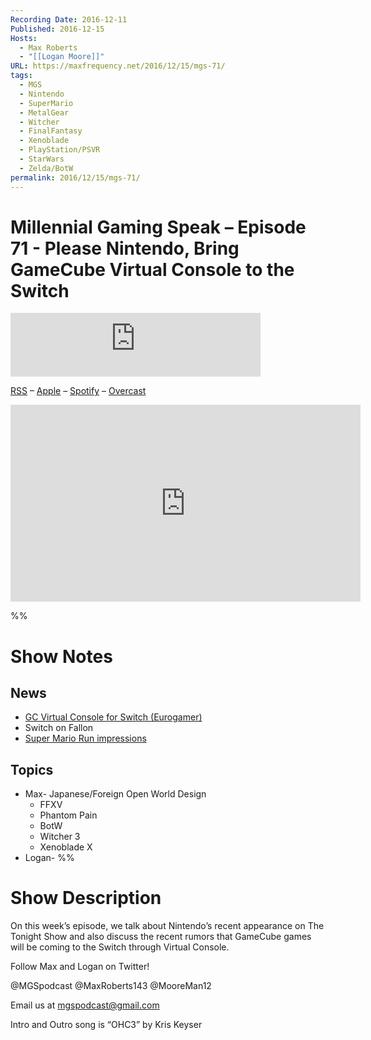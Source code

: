```yaml
---
Recording Date: 2016-12-11
Published: 2016-12-15
Hosts:
  - Max Roberts
  - "[[Logan Moore]]"
URL: https://maxfrequency.net/2016/12/15/mgs-71/
tags:
  - MGS
  - Nintendo
  - SuperMario
  - MetalGear
  - Witcher
  - FinalFantasy
  - Xenoblade
  - PlayStation/PSVR
  - StarWars
  - Zelda/BotW
permalink: 2016/12/15/mgs-71/
---
```

# Millennial Gaming Speak – Episode 71 - Please Nintendo, Bring GameCube Virtual Console to the Switch

<iframe src="https://podcasters.spotify.com/pod/show/millennialgamingspeak/embed/episodes/Episode-71-Please-Nintendo--Bring-GameCube-Virtual-Console-to-the-Switch-e1adhv2/a-a6ts48u" height="102px" width="400px" frameborder="0" scrolling="no"></iframe>

[RSS](https://anchor.fm/s/74aa3858/podcast/rss) – [Apple](https://podcasts.apple.com/us/podcast/episode-3-gdc-wrap-up/id1000915981?i=1000542222515) – [Spotify](https://open.spotify.com/episode/7wePXT4Bt22LWifVLx3n8y) – [Overcast](https://overcast.fm/+EtIgeWxEU)

<div class=iframe-container>
<iframe width="560" height="315" src="https://www.youtube-nocookie.com/embed/iX3sowCB8K0?si=eFTg2zGvgBbDK3ke" title="YouTube video player" frameborder="0" allow="accelerometer; autoplay; clipboard-write; encrypted-media; gyroscope; picture-in-picture; web-share" allowfullscreen></iframe>
</div>

%%
# Show Notes

## News

- [GC Virtual Console for Switch (Eurogamer) ](http://kotaku.com/report-nintendo-switch-will-get-gamecube-games-1789795064  )
- Switch on Fallon
- [Super Mario Run impressions](http://kotaku.com/super-mario-run-wont-be-playable-offline-1789911021 )

## Topics

- Max- Japanese/Foreign Open World Design
	- FFXV
	- Phantom Pain
	- BotW
	- Witcher 3
	-  Xenoblade X
- Logan-
%%
# Show Description

On this week’s episode, we talk about Nintendo’s recent appearance on The Tonight Show and also discuss the recent rumors that GameCube games will be coming to the Switch through Virtual Console.

Follow Max and Logan on Twitter!

@MGSpodcast
@MaxRoberts143
@MooreMan12

Email us at mgspodcast@gmail.com

Intro and Outro song is “OHC3” by Kris Keyser